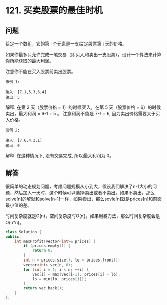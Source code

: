 # 121. 买卖股票的最佳时机

## 问题
给定一个数组，它的第 i 个元素是一支给定股票第 i 天的价格。

如果你最多只允许完成一笔交易（即买入和卖出一支股票），设计一个算法来计算你所能获取的最大利润。

注意你不能在买入股票前卖出股票。

```
示例 1:

输入: [7,1,5,3,6,4]
输出: 5
```
解释: 在第 2 天（股票价格 = 1）的时候买入，在第 5 天（股票价格 = 6）的时候卖出，最大利润 = 6-1 = 5 。
     注意利润不能是 7-1 = 6, 因为卖出价格需要大于买入价格。

```
示例 2:

输入: [7,6,4,3,1]
输出: 0
```
解释: 在这种情况下, 没有交易完成, 所以最大利润为 0。

## 解答
很简单的动态规划问题，考虑问题规模从小到大，假设我们解决了n-1大小的问题，然后加入一天时，这个时候可以选择卖出或者不卖出。如果不卖出，那么solve[n]的解就和solve[n-1]一样，如果卖出，那么sovle[n]就是prices[n]和前面最小值的差。

时间复杂度就是O(n)，空间复杂度时O(n)。如果用暴力法，那么时间复杂度会是O(n*n)。

```C++
class Solution {
public:
    int maxProfit(vector<int>& prices) {
        if (prices.empty()) {
            return 0;
        }
        int n = prices.size(), lo = prices.front();
        vector<int> vec(n, 0);
        for (int i = 1; i < n; ++i) {
            vec[i] = max(vec[i-1], prices[i] - lo);
            lo = min(lo, prices[i]);
        }
        return vec.back();
    }
};
```     